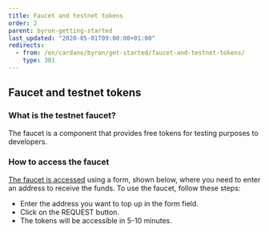 ```yaml
---
title: Faucet and testnet tokens
order: 2
parent: byron-getting-started
last_updated: "2020-05-01T09:00:00+01:00"
redirects:
  - from: /en/cardano/byron/get-started/faucet-and-testnet-tokens/
    type: 301
---
```

## Faucet and testnet tokens

### What is the testnet faucet?

The faucet is a component that provides free tokens for testing purposes to developers. 

### How to access the faucet

[The faucet is accessed](/byron/byron-tools/byron-faucet/) using a form, shown below, where you need to enter an address to receive the funds. To use the faucet, follow these steps:

* Enter the address you want to top up in the form field.
* Click on the REQUEST button.
* The tokens will be accessible in 5-10 minutes.
